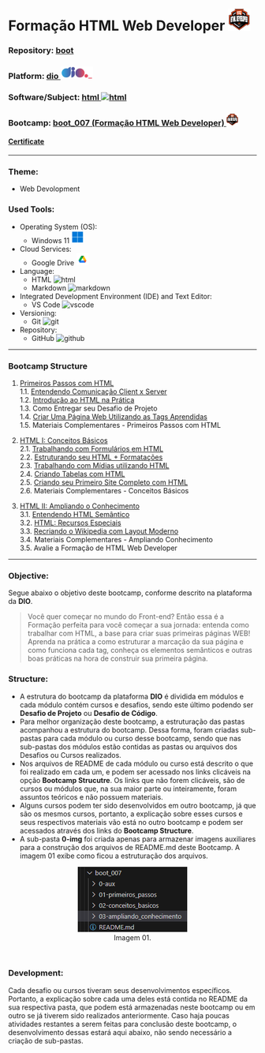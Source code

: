 # Formação HTML Web Developer   <img src="./0-aux/logo_boot.png" alt="boot_007" width="auto" height="45">

### Repository: [boot](../../../)   
### Platform: <a href="../../">dio   <img src="https://github.com/PedroHeeger/main/blob/main/0-aux/logos/plataforma/dio.jpeg" alt="dio" width="auto" height="25"></a>   
### Software/Subject: <a href="../">html   <img src="https://cdn.jsdelivr.net/gh/devicons/devicon/icons/html5/html5-original.svg" alt="html" width="auto" height="25"></a>
### Bootcamp: <a href="./">boot_007 (Formação HTML Web Developer)   <img src="./0-aux/logo_boot.png" alt="boot_007" width="auto" height="25"></a>

#### <a href="https://github.com/PedroHeeger/main/blob/main/cert_ti/03-conclu/programming/html/(23-08-25)%20Cert%20Formacao%20HTML%20Web%20Developer%20PH%20DIO.pdf">Certificate</a>

---

### Theme:
- Web Devolopment

### Used Tools:
- Operating System (OS): 
  - Windows 11 <img src="https://github.com/PedroHeeger/main/blob/main/0-aux/logos/software/windows11.png" alt="windows11" width="auto" height="25">
- Cloud Services:
  - Google Drive <img src="https://github.com/PedroHeeger/main/blob/main/0-aux/logos/software/google_drive.png" alt="google_drive" width="auto" height="25">
- Language:
  - HTML   <img src="https://cdn.jsdelivr.net/gh/devicons/devicon/icons/html5/html5-original.svg" alt="html" width="auto" height="25">
  - Markdown   <img src="https://cdn.jsdelivr.net/gh/devicons/devicon/icons/markdown/markdown-original.svg" alt="markdown" width="auto" height="25">
- Integrated Development Environment (IDE) and Text Editor:
  - VS Code   <img src="https://cdn.jsdelivr.net/gh/devicons/devicon/icons/vscode/vscode-original.svg" alt="vscode" width="auto" height="25">
- Versioning: 
  - Git   <img src="https://cdn.jsdelivr.net/gh/devicons/devicon/icons/git/git-original.svg" alt="git" width="auto" height="25">
- Repository:
  - GitHub   <img src="https://cdn.jsdelivr.net/gh/devicons/devicon/icons/github/github-original.svg" alt="github" width="auto" height="25">

---

### Bootcamp Structure
1. [Primeiros Passos com HTML](./01-primeiros_passos/)   
  1.1. [Entendendo Comunicação Client x Server](https://github.com/PedroHeeger/boot/tree/main/dio/html/boot_007/01-primeiros_passos#item1.1)   
  1.2. [Introdução ao HTML na Prática](https://github.com/PedroHeeger/boot/tree/main/dio/html/boot_007/01-primeiros_passos#item1.2)   
  1.3. Como Entregar seu Desafio de Projeto   
  1.4. [Criar Uma Página Web Utilizando as Tags Aprendidas](https://github.com/PedroHeeger/boot/tree/main/dio/html/boot_007/01-primeiros_passos#item1.4)   
  1.5. Materiais Complementares - Primeiros Passos com HTML  

2. [HTML I: Conceitos Básicos](./02-conceitos_basicos/)   
  2.1. [Trabalhando com Formulários em HTML](https://github.com/PedroHeeger/boot/tree/main/dio/html/boot_007/02-conceitos_basicos#item2.1)   
  2.2. [Estruturando seu HTML + Formatações](https://github.com/PedroHeeger/boot/tree/main/dio/html/boot_007/02-conceitos_basicos#item2.2)   
  2.3. [Trabalhando com Mídias utilizando HTML](https://github.com/PedroHeeger/boot/tree/main/dio/html/boot_007/02-conceitos_basicos#item2.3)   
  2.4. [Criando Tabelas com HTML](https://github.com/PedroHeeger/boot/tree/main/dio/html/boot_007/02-conceitos_basicos#item2.4)   
  2.5. [Criando seu Primeiro Site Completo com HTML](https://github.com/PedroHeeger/boot/tree/main/dio/html/boot_007/02-conceitos_basicos#item2.5)   
  2.6. Materiais Complementares - Conceitos Básicos

3. [HTML II: Ampliando o Conhecimento](./03-ampliando_conhecimento/)   
  3.1. [Entendendo HTML Semântico](https://github.com/PedroHeeger/boot/tree/main/dio/html/boot_007/03-ampliando_conhecimento#item3.1)   
  3.2. [HTML: Recursos Especiais](https://github.com/PedroHeeger/boot/tree/main/dio/html/boot_007/03-ampliando_conhecimento#item3.2)   
  3.3. [Recriando o Wikipedia com Layout Moderno](https://github.com/PedroHeeger/boot/tree/main/dio/html/boot_007/03-ampliando_conhecimento#item3.3)   
  3.4. Materiais Complementares - Ampliando Conhecimento  
  3.5. Avalie a Formação de HTML Web Developer   

---

### Objective:
Segue abaixo o objetivo deste bootcamp, conforme descrito na plataforma da **DIO**.
  
>Você quer começar no mundo do Front-end? Então essa é a Formação perfeita para você começar a sua jornada: entenda como trabalhar com HTML, a base para criar suas primeiras páginas WEB! Aprenda na prática a como estruturar a marcação da sua página e como funciona cada tag, conheça os elementos semânticos e outras boas práticas na hora de construir sua primeira página.

### Structure:
- A estrutura do bootcamp da plataforma **DIO** é dividida em módulos e cada módulo contém cursos e desafios, sendo este último podendo ser **Desafio de Projeto** ou **Desafio de Código**. 
- Para melhor organização deste bootcamp, a estruturação das pastas acompanhou a estrutura do bootcamp. Dessa forma, foram criadas sub-pastas para cada módulo ou curso desse bootcamp, sendo que nas sub-pastas dos módulos estão contidas as pastas ou arquivos dos Desafios ou Cursos realizados.
- Nos arquivos de README de cada módulo ou curso está descrito o que foi realizado em cada um, e podem ser acessado nos links clicáveis na opção **Bootcamp Strucutre**. Os links que não forem clicáveis, são de cursos ou módulos que, na sua maior parte ou inteiramente, foram assuntos teóricos e não possuem materiais.
- Alguns cursos podem ter sido desenvolvidos em outro bootcamp, já que são os mesmos cursos, portanto, a explicação sobre esses cursos e seus respectivos materiais vão está no outro bootcamp e podem ser acessados através dos links do **Bootcamp Structure**.
- A sub-pasta **0-img** foi criada apenas para armazenar imagens auxiliares para a construção dos arquivos de README.md deste Bootcamp. A imagem 01 exibe como ficou a estruturação dos arquivos.

<div align="Center"><figure>
    <img src="./0-aux/img01.PNG" alt="img01"><br>
    <figcaption>Imagem 01.</figcaption>
</figure></div><br>

### Development:
Cada desafio ou cursos tiveram seus desenvolvimentos específicos. Portanto, a explicação sobre cada uma deles está contida no README da sua respectiva pasta, que podem está armazenadas neste bootcamp ou em outro se já tiverem sido realizados anteriormente. Caso haja poucas atividades restantes a serem feitas para conclusão deste bootcamp, o desenvolvimento dessas estará aqui abaixo, não sendo necessário a criação de sub-pastas.